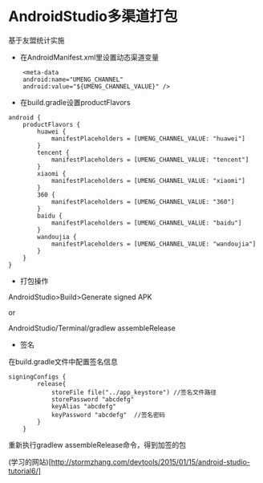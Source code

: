 # AndroidStudio多渠道打包

基于友盟统计实施

* 在AndroidManifest.xml里设置动态渠道变量
```
	<meta-data
    android:name="UMENG_CHANNEL"
    android:value="${UMENG_CHANNEL_VALUE}" />
```

* 在build.gradle设置productFlavors

```    
android {  
    productFlavors {
        huawei {
            manifestPlaceholders = [UMENG_CHANNEL_VALUE: "huawei"]
        }
        tencent {
            manifestPlaceholders = [UMENG_CHANNEL_VALUE: "tencent"]
        }
        xiaomi {
            manifestPlaceholders = [UMENG_CHANNEL_VALUE: "xiaomi"]
        }
        360 {
            manifestPlaceholders = [UMENG_CHANNEL_VALUE: "360"]
        }
        baidu {
            manifestPlaceholders = [UMENG_CHANNEL_VALUE: "baidu"]
        }
        wandoujia {
            manifestPlaceholders = [UMENG_CHANNEL_VALUE: "wandoujia"]
        }
    }  
}
```
* 打包操作

AndroidStudio>Build>Generate signed APK

or

AndroidStudio/Terminal/gradlew assembleRelease


* 签名

在build.gradle文件中配置签名信息


```
signingConfigs {
        release{
            storeFile file("../app_keystore") //签名文件路径
            storePassword "abcdefg"
            keyAlias "abcdefg"
            keyPassword "abcdefg"  //签名密码
        }
    }

```
重新执行gradlew assembleRelease命令，得到加签的包


(学习的网站)[http://stormzhang.com/devtools/2015/01/15/android-studio-tutorial6/]
